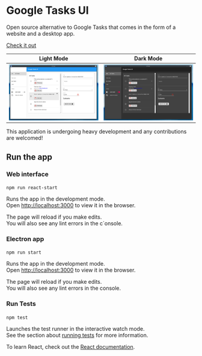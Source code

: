 # Google Tasks UI

Open source alternative to Google Tasks that comes in the form of a website and a desktop app.

[Check it out](https://googletasksui.com)

| Light Mode | Dark Mode |
------|------
![All Tasks](assets/demo.png) | ![All Tasks](assets/demo-dark.png)


This application is undergoing heavy development and any contributions are welcomed!

## Run the app

### Web interface 

`npm run react-start`

Runs the app in the development mode.<br>
Open [http://localhost:3000](http://localhost:3000) to view it in the browser.

The page will reload if you make edits.<br>
You will also see any lint errors in the c`onsole.

### Electron app 

`npm run start`

Runs the app in the development mode.<br>
Open [http://localhost:3000](http://localhost:3000) to view it in the browser.

The page will reload if you make edits.<br>
You will also see any lint errors in the console.

### Run Tests 

`npm test`

Launches the test runner in the interactive watch mode.<br>
See the section about [running tests](https://facebook.github.io/create-react-app/docs/running-tests) for more information.

To learn React, check out the [React documentation](https://reactjs.org/).
